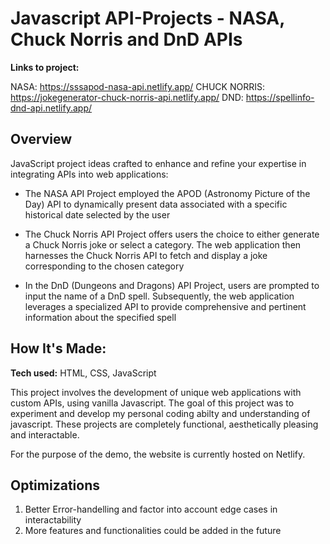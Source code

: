 # Javascript API-Projects - NASA, Chuck Norris and DnD APIs

**Links to project:** 

NASA: https://sssapod-nasa-api.netlify.app/
CHUCK NORRIS: https://jokegenerator-chuck-norris-api.netlify.app/
DND: https://spellinfo-dnd-api.netlify.app/

## Overview

JavaScript project ideas crafted to enhance and refine your expertise in integrating APIs into web applications:

- The NASA API Project employed the APOD (Astronomy Picture of the Day) API to dynamically present data associated with a specific historical date selected by the user

- The Chuck Norris API Project offers users the choice to either generate a Chuck Norris joke or select a category. The web application then harnesses the Chuck Norris API to fetch and display a joke corresponding to the chosen category

- In the DnD (Dungeons and Dragons) API Project, users are prompted to input the name of a DnD spell. Subsequently, the web application leverages a specialized API to provide comprehensive and pertinent information about the specified spell

## How It's Made:

**Tech used:** HTML, CSS, JavaScript

This project involves the development of unique web applications with custom APIs, using vanilla Javascript. The goal of this project was to experiment and develop my personal coding abilty and understanding of javascript. These projects are completely functional, aesthetically pleasing and interactable.

For the purpose of the demo, the website is currently hosted on Netlify.

## Optimizations

1. Better Error-handelling and factor into account edge cases in interactability
2. More features and functionalities could be added in the future

